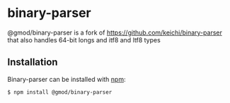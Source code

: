 # binary-parser

@gmod/binary-parser is a fork of https://github.com/keichi/binary-parser that also handles 64-bit longs and itf8 and ltf8 types

## Installation
Binary-parser can be installed with [npm](https://npmjs.org/):

```shell
$ npm install @gmod/binary-parser
```


